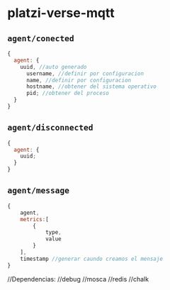 # platzi-verse-mqtt

## `agent/conected`

```js
{
  agent: {
    uuid, //auto generado
      username, //definir por configuracion
      name, //definir por configuracion
      hostname, //obtener del sistema operativo
      pid; //obtener del proceso
  }
}
```

## `agent/disconnected`

```js
{
  agent: {
    uuid;
  }
}
```

## `agent/message`

```js
{
    agent,
    metrics:[
        {
            type,
            value
        }
    ],
    timestamp //generar caundo creamos el mensaje
}
```

//Dependencias:
//debug
//mosca
//redis
//chalk